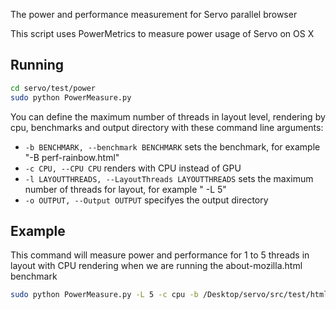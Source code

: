 The power and performance measurement for Servo parallel browser

This script uses PowerMetrics to measure power usage of Servo on OS X

## Running

``` sh
cd servo/test/power
sudo python PowerMeasure.py
```
You can define the maximum number of threads in layout level, rendering by cpu, benchmarks and output directory with these command line arguments:

- `-b BENCHMARK, --benchmark BENCHMARK` sets the benchmark, for example "-B perf-rainbow.html"
- `-c CPU, --CPU CPU` renders with CPU instead of GPU
- `-l LAYOUTTHREADS, --LayoutThreads LAYOUTTHREADS` sets the maximum number of threads for layout, for example " -L 5"
- `-o OUTPUT, --Output OUTPUT` specifyes the output directory

## Example

This command will measure power and performance for 1 to 5 threads in layout with CPU rendering when we are running the about-mozilla.html benchmark

``` sh
sudo python PowerMeasure.py -L 5 -c cpu -b /Desktop/servo/src/test/html/about-mozilla.html -o /Desktop/Results/
```
